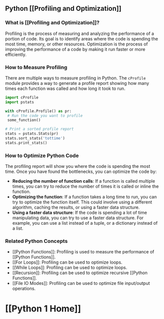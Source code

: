 ## Python [[Profiling and Optimization]]

### What is [[Profiling and Optimization]]?
Profiling is the process of measuring and analyzing the performance of a portion of code. Its goal is to identify areas where the code is spending the most time, memory, or other resources. Optimization is the process of improving the performance of a code by making it run faster or more efficiently.

### How to Measure Profiling
There are multiple ways to measure profiling in Python. The `cProfile` module provides a way to generate a profile report showing how many times each function was called and how long it took to run.

```python
import cProfile
import pstats

with cProfile.Profile() as pr:
 # Run the code you want to profile
 some_function()

# Print a sorted profile report
stats = pstats.Stats(pr)
stats.sort_stats('tottime')
stats.print_stats()
```

### How to Optimize Python Code
The profiling report will show you where the code is spending the most time. Once you have found the bottlenecks, you can optimize the code by:

- **Reducing the number of function calls**: If a function is called multiple times, you can try to reduce the number of times it is called or inline the function.
- **Optimizing the function**: If a function takes a long time to run, you can try to optimize the function itself. This could involve using a different algorithm, caching the results, or using a faster data structure.
- **Using a faster data structure**: If the code is spending a lot of time manipulating data, you can try to use a faster data structure. For example, you can use a list instead of a tuple, or a dictionary instead of a list.

### Related Python Concepts

- [[Python Functions]]: Profiling is used to measure the performance of [[Python Functions]].
- [[For Loops]]: Profiling can be used to optimize loops.
- [[While Loops]]: Profiling can be used to optimize loops.
- [[Recursion]]: Profiling can be used to optimize recursive [[Python Functions]].
- [[File IO Modes]]: Profiling can be used to optimize file input/output operations.
# [[Python 1 Home]]